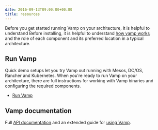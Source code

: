 ```yaml
---
date: 2016-09-13T09:00:00+00:00
title: resources
---
```



Before you get started running Vamp on your architecture, it is helpful to understand Before installing, it is helpful to understand [how vamp works](/resources/how-vamp-works/) and the role of each component and its preferred location in a typical architecture.

## Run Vamp

Quick demo setups let you try Vamp out running with Mesos, DC/OS, Rancher and Kubernetes. When you're ready to run Vamp on your architecture, there are full instructions for working with Vamp binaries and configuring the required components.
 
* [Run Vamp](/resources/run-vamp/)

## Vamp documentation
Full [API documentation](/resources/api-documentation/using-the-vamp-api/) and an extended guide for [using Vamp](/resources/using-vamp/).
